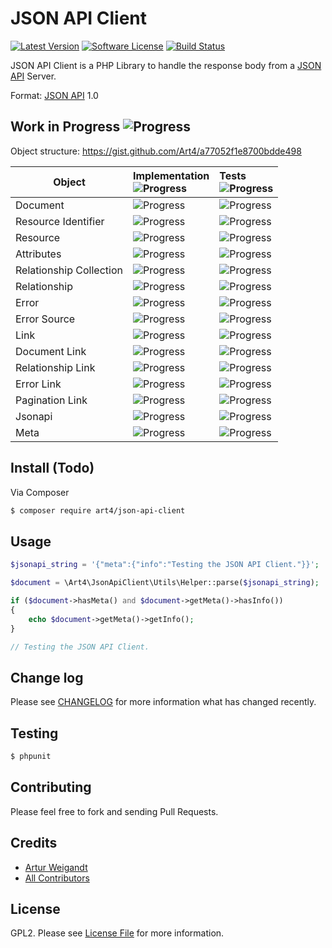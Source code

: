 # JSON API Client

[![Latest Version][ico-version]][link-version]
[![Software License][ico-license]](LICENSE)
[![Build Status][ico-travis]][link-travis]

JSON API Client is a PHP Library to handle the response body from a [JSON API](http://jsonapi.org) Server.

Format: [JSON API](http://jsonapi.org/format) 1.0

## Work in Progress ![Progress](http://progressed.io/bar/39)

Object structure: https://gist.github.com/Art4/a77052f1e8700bdde498

Object | Implementation<br />![Progress](http://progressed.io/bar/45) | Tests<br />![Progress](http://progressed.io/bar/33)
------------------------|:------------------------------------------|:-----------------------------------------
Document                | ![Progress](http://progressed.io/bar/100) | ![Progress](http://progressed.io/bar/100)
Resource Identifier     | ![Progress](http://progressed.io/bar/100) | ![Progress](http://progressed.io/bar/100)
Resource                | ![Progress](http://progressed.io/bar/30)  | ![Progress](http://progressed.io/bar/0)
Attributes              | ![Progress](http://progressed.io/bar/0)   | ![Progress](http://progressed.io/bar/0)
Relationship Collection | ![Progress](http://progressed.io/bar/0)   | ![Progress](http://progressed.io/bar/0)
Relationship            | ![Progress](http://progressed.io/bar/0)   | ![Progress](http://progressed.io/bar/0)
Error                   | ![Progress](http://progressed.io/bar/50)  | ![Progress](http://progressed.io/bar/0)
Error Source            | ![Progress](http://progressed.io/bar/0)   | ![Progress](http://progressed.io/bar/0)
Link                    | ![Progress](http://progressed.io/bar/100) | ![Progress](http://progressed.io/bar/100)
Document Link           | ![Progress](http://progressed.io/bar/50)  | ![Progress](http://progressed.io/bar/0)
Relationship Link       | ![Progress](http://progressed.io/bar/0)   | ![Progress](http://progressed.io/bar/0)
Error Link              | ![Progress](http://progressed.io/bar/100) | ![Progress](http://progressed.io/bar/100)
Pagination Link         | ![Progress](http://progressed.io/bar/0)   | ![Progress](http://progressed.io/bar/0)
Jsonapi                 | ![Progress](http://progressed.io/bar/50)  | ![Progress](http://progressed.io/bar/0)
Meta                    | ![Progress](http://progressed.io/bar/100) | ![Progress](http://progressed.io/bar/100)

## Install (Todo)

Via Composer

``` bash
$ composer require art4/json-api-client
```

## Usage

```php
$jsonapi_string = '{"meta":{"info":"Testing the JSON API Client."}}';

$document = \Art4\JsonApiClient\Utils\Helper::parse($jsonapi_string);

if ($document->hasMeta() and $document->getMeta()->hasInfo())
{
    echo $document->getMeta()->getInfo();
}

// Testing the JSON API Client.
```

## Change log

Please see [CHANGELOG](CHANGELOG.md) for more information what has changed recently.

## Testing

``` bash
$ phpunit
```

## Contributing

Please feel free to fork and sending Pull Requests.

## Credits

- [Artur Weigandt][link-author]
- [All Contributors][link-contributors]

## License

GPL2. Please see [License File](LICENSE) for more information.

[ico-version]: https://img.shields.io/github/release/Art4/json-api-client.svg
[ico-license]: https://img.shields.io/badge/license-GPL2-brightgreen.svg
[ico-travis]: https://travis-ci.org/Art4/json-api-client.svg
[link-version]: https://github.com/Art4/json-api-client/releases
[link-travis]: https://travis-ci.org/Art4/json-api-client
[link-author]: https://github.com/Art4
[link-contributors]: ../../contributors
